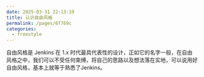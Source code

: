 ```yaml
---
date: 2025-03-31 22:13:19
title: 认识自由风格
permalink: /pages/6f769c
categories:
  - freestyle
---
```


自由风格是 Jenkins 在 1.x 时代最具代表性的设计，正如它的名字一般，在自由风格之中，我们可以不受任何束缚，将自己的思路以及想法落在实地，可以说用好自由风格，基本上就等于熟悉了Jenkins。